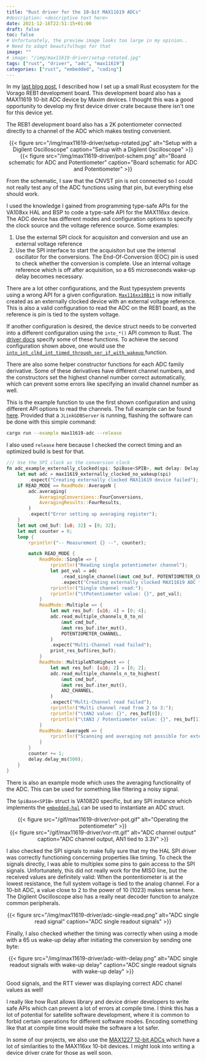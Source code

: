 ```yaml
---
title: "Rust driver for the 10-bit MAX11619 ADCs"
#description: <descriptive text here>
date: 2021-12-16T22:51:15+01:00
draft: false
toc: false
# Unfortunately, the preview image looks too large in my opinion..
# Need to adapt beautifulhugo for that
image: ""
# image: "/img/max11619-driver/setup-rotated.jpg"
tags: ["rust", "driver", "adc", "max11619"]
categories: ["rust", "embedded", "coding"]
---
```


In my [last blog post](https://robamu.github.io/post/rust-ecosystem/), I described how I set up a
small Rust ecosystem for the Vorago REB1 development board. This development board also
has a MAX11619 10-bit ADC device by Maxim devices. I thought this was a good opportunity
to develop my first device driver crate because there isn't one for this device yet.

The REB1 development board also has a 2K potentiometer connected directly to a channel of the ADC
which makes testing convenient.

<center>
{{< figure
	src="/img/max11619-driver/setup-rotated.jpg"
	alt="Setup with a Digilent Oscilloscope"
	caption="Setup with a Digilent Oscilloscope"
>}}
</center>

<center>
{{< figure
	src="/img/max11619-driver/pot-schem.png"
	alt="Board schematic for ADC and Potentiometer"
	caption="Board schematic for ADC and Potentiometer"
>}}
</center>

From the schematic, I saw that the CNVST pin is not connected so I could not really test
any of the ADC functions using that pin, but everything else should work.

I used the knowledge I gained from programming type-safe APIs for the VA108xx HAL and BSP to
code a type-safe API for the MAX116xx device. The ADC device has different modes and configuration
options to specify the clock source and the voltage reference source. Some examples:

1. Use the external SPI clock for acquisiton and conversion and use an external voltage reference
2. Use the SPI interface to start the acquisiton but use the internal oscillator for the conversions.
   The End-Of-Conversion (EOC) pin is used to check whether the conversion is complete.
   Use an internal voltage reference which is off after acquisition, so a 65 microseconds wake-up
   delay becomes necessary.

There are a lot other configurations, and the Rust typesystem prevents using a wrong API for a
given configuration. [`Max116xx10Bit`](https://docs.rs/max116xx-10bit/latest/max116xx_10bit/struct.Max116xx10Bit.html)
is now initially created as an externally clocked device with an external voltage reference.
This is also a valid configuration to read the ADC on the REB1 board,
as the reference is pin is tied to the system voltage.

If another configuration is desired, the device struct needs to be converted into a different
configuration using the `into_*()` API common to Rust. The [driver docs](https://docs.rs/max116xx-10bit/latest/max116xx_10bit/)
specify some of these functions. To achieve the second configuration shown above, one would
use the [`into_int_clkd_int_timed_through_ser_if_with_wakeup`
](https://docs.rs/max116xx-10bit/latest/max116xx_10bit/struct.Max116xx10Bit.html#method.into_int_clkd_int_timed_through_ser_if_with_wakeup)
function.

There are also some helper constructor functions for each ADC family derivative. Some of these
derivatives have different channel numbers, and the constructors set the highest channel number
correct automatically, which can prevent some errors like specifying an invalid channel number
as well.

This is the example function to use the first shown configuration and using different API
options to read the channels. The full example can be found
[here](https://egit.irs.uni-stuttgart.de/rust/vorago-reb1/src/branch/main/examples/max11619-adc.rs).
Provided that a `JLinkGDBServer` is running, flashing the software can be done with this simple
command:

```sh
cargo run --example max11619-adc --release
```

I also used `release` here because I checked the correct timing and an optimized build is best for
that.

```rs
/// Use the SPI clock as the conversion clock
fn adc_example_externally_clocked(spi: SpiBase<SPIB>, mut delay: Delay) -> ! {
    let mut adc = max11619_externally_clocked_no_wakeup(spi)
        .expect("Creating externally clocked MAX11619 device failed");
    if READ_MODE == ReadMode::AverageN {
        adc.averaging(
            AveragingConversions::FourConversions,
            AveragingResults::FourResults,
        )
        .expect("Error setting up averaging register");
    }
    let mut cmd_buf: [u8; 32] = [0; 32];
    let mut counter = 0;
    loop {
        rprintln!("-- Measurement {} --", counter);

        match READ_MODE {
            ReadMode::Single => {
                rprintln!("Reading single potentiometer channel");
                let pot_val = adc
                    .read_single_channel(&mut cmd_buf, POTENTIOMETER_CHANNEL)
                    .expect("Creating externally clocked MAX11619 ADC failed");
                rprintln!("Single channel read:");
                rprintln!("\tPotentiometer value: {}", pot_val);
            }
            ReadMode::Multiple => {
                let mut res_buf: [u16; 4] = [0; 4];
                adc.read_multiple_channels_0_to_n(
                    &mut cmd_buf,
                    &mut res_buf.iter_mut(),
                    POTENTIOMETER_CHANNEL,
                )
                .expect("Multi-Channel read failed");
                print_res_buf(&res_buf);
            }
            ReadMode::MultipleNToHighest => {
                let mut res_buf: [u16; 2] = [0; 2];
                adc.read_multiple_channels_n_to_highest(
                    &mut cmd_buf,
                    &mut res_buf.iter_mut(),
                    AN2_CHANNEL,
                )
                .expect("Multi-Channel read failed");
                rprintln!("Multi channel read from 2 to 3:");
                rprintln!("\tAN2 value: {}", res_buf[0]);
                rprintln!("\tAN3 / Potentiometer value: {}", res_buf[1]);
            }
            ReadMode::AverageN => {
                rprintln!("Scanning and averaging not possible for externally clocked mode");
            }
        }
        counter += 1;
        delay.delay_ms(500);
    }
}
```

There is also an example mode which uses the averaging functionality of the ADC. This can be used
for something like filtering a noisy signal.

The `SpiBase<SPIB>` struct is VA10820 specific, but any SPI instance which implements the
[`embedded-hal`](https://docs.rs/embedded-hal/latest/embedded_hal/) can be used to
instantiate an ADC struct.

<center>
{{< figure
	src="/gif/max11619-driver/vor-pot.gif"
	alt="Operating the potentiometer"
>}}
</center>

<center>
{{< figure
	src="/gif/max11619-driver/vor-rtt.gif"
	alt="ADC channel output"
	caption="ADC channel output, AN1 tied to 3.3V"
>}}
</center>

I also checked the SPI signals to make fully sure that my the HAL SPI driver was correctly
functioning concerning properties like timing. To check the signals directly, I was able to
multiplex some pins to gain access to the SPI signals. Unfortunately, this did not really work for
the MISO line, but the received values are
definitely valid: When the pontentiometer is at the lowest resistance, the full system voltage
is tied to the analog channel. For a 10-bit ADC, a value close to 2 to the power of 10 (1023)
makes sense here. The Digilent Oscilloscope also has a really neat decoder function
to analyze common peripherals.

<center>
{{< figure
	src="/img/max11619-driver/adc-single-read.png"
	alt="ADC single read signal"
	caption="ADC single readout signals"
>}}
</center>

Finally, I also checked whether the timing was correctly when using a mode with a 65 us
wake-up delay after initiating the conversion by sending one byte:

<center>
{{< figure
	src="/img/max11619-driver/adc-with-delay.png"
	alt="ADC single readout signals with wake-up delay"
	caption="ADC single readout signals with wake-up delay"
>}}
</center>

Good signals, and the RTT viewer was displaying correct ADC chanel values as well!

I really like how Rust allows library and device driver developers to write safe APIs which can
prevent a lot of errors at compile time. I think this has a lot of potential for satellite
software development, where it is common to forbid certain operations for different software modes.
Encoding something like that at compile time would make the software a lot safer.

In some of our projects, we also use the [MAX1227 12-bit ADCs
](https://www.maximintegrated.com/en/products/analog/data-converters/analog-to-digital-converters/MAX1227.html)
which have a lot of similarities to the MAX116xx 10-bit devices. I might look into writing
a device driver crate for those as well soon.
